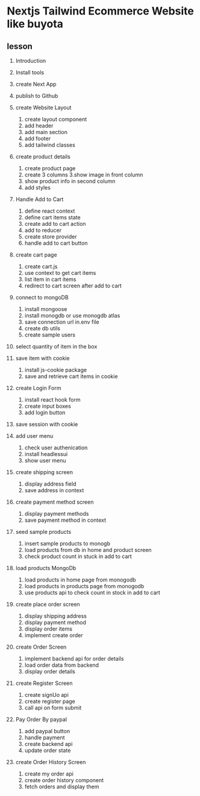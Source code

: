 # Nextjs Tailwind Ecommerce Website like buyota

## lesson
 
1. Introduction
2. Install tools
3. create Next App
4. publish to Github 


2. create Website Layout
    1. create layout component
    2. add header 
    3. add main section
    4. add footer
    5. add tailwind classes

3. create product details
    1. create product page
    2. create 3 columns
    3.show image in front column
    4. show product info in second column
    5. add styles
    
4. Handle Add to Cart
    1. define react context
    2. define cart items state
    3. create add to cart action
    4. add to reducer
    5. create store provider 
    6. handle add to cart button
 
6. create cart page
    1. create cart.js
    2. use context to get cart items
    3. list item in cart items
    4. redirect to cart screen after add to cart




6. connect to mongoDB
    1. install mongoose
    2. install monogdb or use monogdb atlas
    3. save connection url in.env file
    4. create db utils
    5. create sample users

7. select quantity of item in the box


8. save item with cookie
    1. install js-cookie package
    2. save and retrieve cart items in cookie

9. create Login Form
    1. install react hook form
    2. create input boxes
    3. add login button

10. save session with cookie

11. add user menu
    1. check user authenication
    2. install headlessui 
    3. show user menu
 
12. create shipping screen
    1. display address field
    2. save address in context

13. create payment method screen
    1. display payment methods
    2. save payment method in context

14. seed sample products
    1. insert sample products to monogb
    2. load products from db in home and product screen
    3. check product count in stuck in add to cart

15. load products MongoDb
    1. load products in home page from monogodb
    2. load products in products page from monogodb
    3. use products api to check count in stock in add to cart


16. create place order screen
    1. display shipping address
    2. display payment method
    3. display order items
    4. implement create order


17. create Order Screen
    1. implement backend api for order details
    2. load order data from backend
    3. display order details

18. create Register Screen
    1. create signUo api
    2. create register page
    3. call api on form submit

19. Pay Order By paypal
    1. add paypal button
    2. handle payment
    3. create backend api
    4. update order state 


24. create Order History Screen
    1. create my order api
    2. create order history component
    3. fetch orders and display them